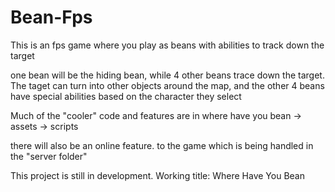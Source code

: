 # Bean-Fps
This is an fps game where you play as beans with abilities to track down the target

one bean will be the hiding bean, while 4 other beans trace down the target. The taget can turn into other objects around the map, and the other 4 beans have special abilities based on the character they select

Much of the "cooler" code and features are in where have you bean -> assets -> scripts

there will also be an online feature. to the game which is being handled in the "server folder"

This project is still in development. Working title: Where Have You Bean
